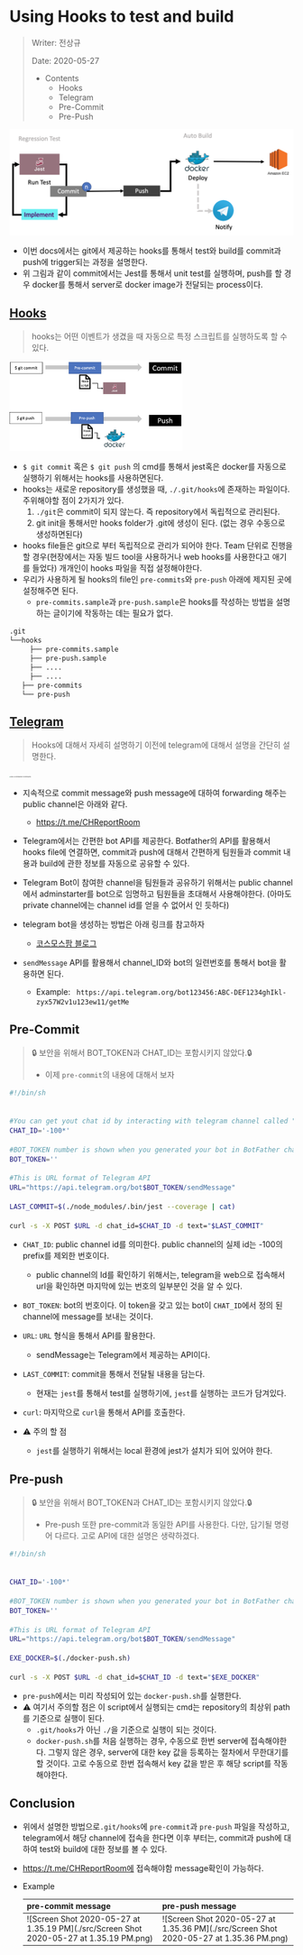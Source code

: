 # Using Hooks to test and build

> Writer: 전상규
>
> Date: 2020-05-27
>
> * Contents
>   * Hooks
>   * Telegram
>   * Pre-Commit
>   * Pre-Push

<img src="./src/image-20200520132854862.png" alt="image-20200520132854862" style="zoom:50%;" />

* 이번 docs에서는 git에서 제공하는 hooks를 통해서 test와 build를 commit과 push에 trigger되는 과정을 설명한다.
* 위 그림과 같이 commit에서는 Jest를 통해서 unit test를 실행하며, push를 할 경우 docker를 통해서 server로 docker image가 전달되는 process이다.

## [Hooks]([https://git-scm.com/book/ko/v2/Git%EB%A7%9E%EC%B6%A4-Git-Hooks](https://git-scm.com/book/ko/v2/Git맞춤-Git-Hooks))

> hooks는 어떤 이벤트가 생겼을 때 자동으로 특정 스크립트를 실행하도록 할 수 있다. 

<img src="./src/image-20200527123639653.png" alt="image-20200527123639653" style="zoom:30%;" />

* ``$ git commit``  혹은 ``$ git push`` 의 cmd를 통해서 jest혹은 docker를 자동으로 실행하기 위해서는 hooks를 사용하면된다.
* hooks는 새로운 repository를 생성했을 때, ``./.git/hooks``에 존재하는 파일이다. 주위해야할 점이 2가지가 있다.
  1. ``./git``은 commit이 되지 않는다. 즉 repository에서 독립적으로 관리된다.
  2. git init을 통해서만 hooks folder가 .git에 생성이 된다. (없는 경우 수동으로 생성하면된다)
* hooks file들은 git으로 부터 독립적으로 관리가 되어야 한다. Team 단위로 진행을 할 경우(현장에서는 자동 빌드 tool을 사용하거나 web hooks를 사용한다고 애기를 들었다) 개개인이 hooks 파일을 직접 설정해야한다.
* 우리가 사용하게 될 hooks의 file인 ``pre-commits``와 ``pre-push`` 아래에 제지된 곳에 설정해주면 된다.
  * ``pre-commits.sample``과 ``pre-push.sample``은 hooks를 작성하는 방법을 설명하는 글이기에 작동하는 데는 필요가 없다.

```
.git
└──hooks
	 ├── pre-commits.sample
	 ├── pre-push.sample
	 ├── ....
	 ├── ....
   ├── pre-commits
   └── pre-push
```

## [Telegram](https://core.telegram.org/bots/api)

> Hooks에 대해서 자세히 설명하기 이전에 telegram에 대해서 설명을 간단히 설명한다. 

<img src="https://core.telegram.org/file/811140327/1/zlN4goPTupk/9ff2f2f01c4bd1b013" alt="Bots: An introduction for developers" style="zoom:15%;" />

* 지속적으로 commit message와 push message에 대하여 forwarding 해주는 public channel은 아래와 같다.
  * https://t.me/CHReportRoom
* Telegram에서는 간편한 bot API를 제공한다. Botfather의 API를 활용해서 hooks file에 연결하면, commit과 push에 대해서 간편하게 팀원들과 commit 내용과 build에 관한 정보를 자동으로 공유할 수 있다.
* Telegram Bot이 참여한 channel을 팀원들과 공유하기 위해서는 public channel에서 adminstarter를 bot으로 임명하고 팀원들을 초대해서 사용해야한다. (아마도 private channel에는 channel id를 얻을 수 없어서 인 듯하다)
* telegram bot을 생성하는 방법은 아래 링크를 참고하자
  * [코스모스팜 블로그]([https://blog.cosmosfarm.com/archives/1070/%ED%85%94%EB%A0%88%EA%B7%B8%EB%9E%A8-%EB%B4%87-telegram-bot-%EB%A7%8C%EB%93%A4%EA%B8%B0/](https://blog.cosmosfarm.com/archives/1070/텔레그램-봇-telegram-bot-만들기/))

* ``sendMessage`` API를 활용해서 channel_ID와 bot의 일련번호를 통해서 bot을 활용하면 된다.
  * Example: ``` https://api.telegram.org/bot123456:ABC-DEF1234ghIkl-zyx57W2v1u123ew11/getMe```

## Pre-Commit

> :lock: 보안을 위해서 BOT_TOKEN과 CHAT_ID는 포함시키지 않았다.:lock:
>
> * 이제 ``pre-commit``의 내용에 대해서 보자

```sh
#!/bin/sh


#You can get yout chat id by interacting with telegram channel called "GetID Bot"
CHAT_ID='-100*'

#BOT_TOKEN number is shown when you generated your bot in BotFather channel
BOT_TOKEN=''

#This is URL format of Telegram API
URL="https://api.telegram.org/bot$BOT_TOKEN/sendMessage"

LAST_COMMIT=$(./node_modules/.bin/jest --coverage | cat)

curl -s -X POST $URL -d chat_id=$CHAT_ID -d text="$LAST_COMMIT"
```

* ``CHAT_ID``: public channel id를 의미한다. public channel의 실제 id는 -100의 prefix를 제외한 번호이다.
  * public channel의 Id를 확인하기 위해서는, telegram을 web으로 접속해서 url을 확인하면 마지막에 있는 번호의 일부분인 것을 알 수 있다.
* ``BOT_TOKEN``: bot의 번호이다. 이 token을 갖고 있는 bot이 ``CHAT_ID``에서 정의 된 channel에 message를 보내는 것이다.
* ``URL``: ``URL`` 형식을 통해서 API를 활용한다.
  * sendMessage는 Telegram에서 제공하는 API이다.
* ``LAST_COMMIT``: commit을 통해서 전달될 내용을 담는다.
  * 현재는 ``jest``를 통해서 test를 실행하기에, ``jest``를 실행하는 코드가 담겨있다.
* ``curl``: 마지막으로 ``curl``을 통해서 API를 호출한다.

* :warning: 주의 할 점
  * ``jest``를 실행하기 위해서는 local 환경에 jest가 설치가 되어 있어야 한다.

## Pre-push

> :lock: 보안을 위해서 BOT_TOKEN과 CHAT_ID는 포함시키지 않았다.:lock:
>
> * Pre-push 또한 pre-commit과 동일한 API를 사용한다. 다만, 담기될  명령어 다르다. 고로 API에 대한 설명은 생략하겠다.

```sh
#!/bin/sh


CHAT_ID='-100*'

#BOT_TOKEN number is shown when you generated your bot in BotFather channel
BOT_TOKEN=''

#This is URL format of Telegram API
URL="https://api.telegram.org/bot$BOT_TOKEN/sendMessage"

EXE_DOCKER=$(./docker-push.sh)

curl -s -X POST $URL -d chat_id=$CHAT_ID -d text="$EXE_DOCKER"
```

* ``pre-push``에서는 미리 작성되어 있는 ``docker-push.sh``를 실행한다.
* :warning: ​여기서 주의할 점은 이 script에서 실행되는 cmd는 repository의 최상위 path를 기준으로 실행이 된다.
  * ``.git/hooks``가 아닌 ``./``을 기준으로 실행이 되는 것이다.
  * ``docker-push.sh``를 처음 실행하는 경우, 수동으로 한번 server에 접속해야한다. 그렇지 않은 경우, server에 대한 key 값을 등록하는 절차에서 무한대기를 할 것이다. 고로 수동으로 한번 접속해서 key 값을 받은 후 해당 script를 작동해야한다.

## Conclusion

* 위에서 설명한 방법으로``.git/hooks``에 ``pre-commit``과 ``pre-push`` 파일을 작성하고, telegram에서 해당 channel에 접속을 한다면 이후 부터는, commit과 push에 대하여 test와 build에 대한 정보를 볼 수 있다.

* https://t.me/CHReportRoom에 접속해야함 message확인이 가능하다.

* Example

  | pre-commit message                                           | pre-push message                                             |
  | ------------------------------------------------------------ | ------------------------------------------------------------ |
  | ![Screen Shot 2020-05-27 at 1.35.19 PM](./src/Screen Shot 2020-05-27 at 1.35.19 PM.png) | ![Screen Shot 2020-05-27 at 1.35.36 PM](./src/Screen Shot 2020-05-27 at 1.35.36 PM.png) |

  

